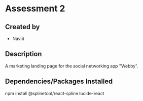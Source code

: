 # Assessment 2

## Created by
* Navid

## Description
A marketing landing page for the social networking app "Webby".

## Dependencies/Packages Installed
npm install @splinetool/react-spline lucide-react